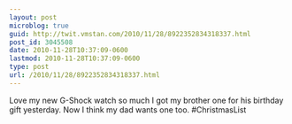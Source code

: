 ```yaml
---
layout: post
microblog: true
guid: http://twit.vmstan.com/2010/11/28/8922352834318337.html
post_id: 3045508
date: 2010-11-28T10:37:09-0600
lastmod: 2010-11-28T10:37:09-0600
type: post
url: /2010/11/28/8922352834318337.html
---
```

Love my new G-Shock watch so much I got my brother one for his birthday gift yesterday. Now I think my dad wants one too. #ChristmasList
